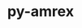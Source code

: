 ---
title: "py-amrex"
layout: cache
categories: [package, v0.22.0]
meta: {"versions": ["24.04"], "compilers": ["gcc@=11.4.0", "gcc@=9.4.0", "oneapi@=2024.0.0"], "oss": ["ubuntu20.04", "ubuntu22.04"], "platforms": ["linux"], "targets": ["neoverse_v1", "neoverse_v2", "ppc64le", "x86_64_v3"], "stacks": ["e4s", "e4s-neoverse-v2", "e4s-neoverse_v1", "e4s-oneapi", "e4s-power", "root"], "num_specs": 5, "num_specs_by_stack": {"root": 5, "e4s-power": 1, "e4s-neoverse_v1": 1, "e4s-neoverse-v2": 1, "e4s": 1, "e4s-oneapi": 1}}
spec_details: [{"hash": "mny5coihm7fhnwd5e3v3ajdnd6zsflvr", "compiler": "gcc@=9.4.0", "versions": ["24.04"], "os": "ubuntu20.04", "platform": "linux", "target": "ppc64le", "variants": ["build_system=python_pip", "~cuda", "dimensions=1,2,3", "+mpi", "~openmp", "precision=double", "~rocm", "~tiny_profile"], "stacks": ["root", "e4s-power"], "size": "-", "tarball": "https://binaries.spack.io/v0.22.0/build_cache/linux-ubuntu20.04-ppc64le/gcc-9.4.0/py-amrex-24.04/linux-ubuntu20.04-ppc64le-gcc-9.4.0-py-amrex-24.04-mny5coihm7fhnwd5e3v3ajdnd6zsflvr.spack"}, {"hash": "ibamxxsseyj7nyls5iad2mfwttsslbjb", "compiler": "gcc@=11.4.0", "versions": ["24.04"], "os": "ubuntu22.04", "platform": "linux", "target": "neoverse_v1", "variants": ["build_system=python_pip", "~cuda", "dimensions=1,2,3", "+mpi", "~openmp", "precision=double", "~rocm", "~tiny_profile"], "stacks": ["e4s-neoverse_v1", "root"], "size": "-", "tarball": "https://binaries.spack.io/v0.22.0/build_cache/linux-ubuntu22.04-neoverse_v1/gcc-11.4.0/py-amrex-24.04/linux-ubuntu22.04-neoverse_v1-gcc-11.4.0-py-amrex-24.04-ibamxxsseyj7nyls5iad2mfwttsslbjb.spack"}, {"hash": "6guvxz6a3iwdhzr3hjzwffztuuu4rq2j", "compiler": "gcc@=11.4.0", "versions": ["24.04"], "os": "ubuntu22.04", "platform": "linux", "target": "neoverse_v2", "variants": ["build_system=python_pip", "~cuda", "dimensions=1,2,3", "+mpi", "~openmp", "precision=double", "~rocm", "~tiny_profile"], "stacks": ["e4s-neoverse-v2", "root"], "size": "-", "tarball": "https://binaries.spack.io/v0.22.0/build_cache/linux-ubuntu22.04-neoverse_v2/gcc-11.4.0/py-amrex-24.04/linux-ubuntu22.04-neoverse_v2-gcc-11.4.0-py-amrex-24.04-6guvxz6a3iwdhzr3hjzwffztuuu4rq2j.spack"}, {"hash": "264i2non3cyx3xyfkh2argc6zakqi6ov", "compiler": "gcc@=11.4.0", "versions": ["24.04"], "os": "ubuntu22.04", "platform": "linux", "target": "x86_64_v3", "variants": ["build_system=python_pip", "~cuda", "dimensions=1,2,3", "+mpi", "~openmp", "precision=double", "~rocm", "~tiny_profile"], "stacks": ["root", "e4s"], "size": "-", "tarball": "https://binaries.spack.io/v0.22.0/build_cache/linux-ubuntu22.04-x86_64_v3/gcc-11.4.0/py-amrex-24.04/linux-ubuntu22.04-x86_64_v3-gcc-11.4.0-py-amrex-24.04-264i2non3cyx3xyfkh2argc6zakqi6ov.spack"}, {"hash": "itdrgr5iebzs3qkkbskkwuhcmaxowof4", "compiler": "oneapi@=2024.0.0", "versions": ["24.04"], "os": "ubuntu22.04", "platform": "linux", "target": "x86_64_v3", "variants": ["build_system=python_pip", "~cuda", "dimensions=1,2,3", "+mpi", "~openmp", "precision=double", "~rocm", "~tiny_profile"], "stacks": ["root", "e4s-oneapi"], "size": "-", "tarball": "https://binaries.spack.io/v0.22.0/build_cache/linux-ubuntu22.04-x86_64_v3/oneapi-2024.0.0/py-amrex-24.04/linux-ubuntu22.04-x86_64_v3-oneapi-2024.0.0-py-amrex-24.04-itdrgr5iebzs3qkkbskkwuhcmaxowof4.spack"}]
---